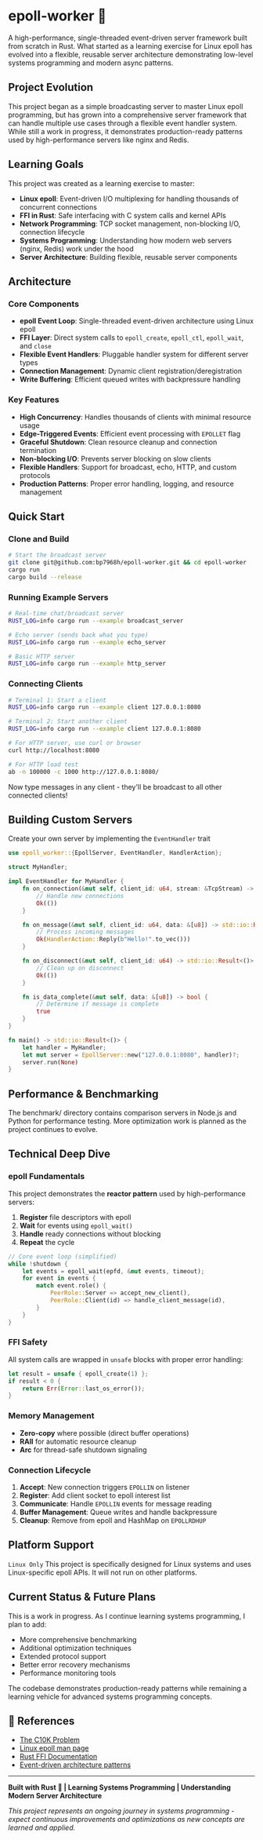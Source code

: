 # epoll-worker 🚀

A high-performance, single-threaded event-driven server framework built from scratch in Rust. What started as a learning exercise for Linux epoll has evolved into a flexible, reusable server architecture demonstrating low-level systems programming and modern async patterns.

## Project Evolution

This project began as a simple broadcasting server to master Linux epoll programming, but has grown into a comprehensive server framework that can handle multiple use cases through a flexible event handler system. While still a work in progress, it demonstrates production-ready patterns used by high-performance servers like nginx and Redis.

## Learning Goals

This project was created as a learning exercise to master:

- **Linux epoll**: Event-driven I/O multiplexing for handling thousands of concurrent connections
- **FFI in Rust**: Safe interfacing with C system calls and kernel APIs  
- **Network Programming**: TCP socket management, non-blocking I/O, connection lifecycle
- **Systems Programming**: Understanding how modern web servers (nginx, Redis) work under the hood
- **Server Architecture**: Building flexible, reusable server components

## Architecture

### Core Components

- **epoll Event Loop**: Single-threaded event-driven architecture using Linux epoll
- **FFI Layer**: Direct system calls to `epoll_create`, `epoll_ctl`, `epoll_wait`, and `close`
- **Flexible Event Handlers**: Pluggable handler system for different server types
- **Connection Management**: Dynamic client registration/deregistration
- **Write Buffering**: Efficient queued writes with backpressure handling

### Key Features

- **High Concurrency**: Handles thousands of clients with minimal resource usage
- **Edge-Triggered Events**: Efficient event processing with `EPOLLET` flag
- **Graceful Shutdown**: Clean resource cleanup and connection termination
- **Non-blocking I/O**: Prevents server blocking on slow clients
- **Flexible Handlers**: Support for broadcast, echo, HTTP, and custom protocols
- **Production Patterns**: Proper error handling, logging, and resource management

## Quick Start

### Clone and Build

```bash
# Start the broadcast server
git clone git@github.com:bp7968h/epoll-worker.git && cd epoll-worker
cargo run
cargo build --release
```

### Running Example Servers

```bash
# Real-time chat/broadcast server
RUST_LOG=info cargo run --example broadcast_server

# Echo server (sends back what you type)
RUST_LOG=info cargo run --example echo_server

# Basic HTTP server
RUST_LOG=info cargo run --example http_server
```

### Connecting Clients

```bash
# Terminal 1: Start a client
RUST_LOG=info cargo run --example client 127.0.0.1:8080

# Terminal 2: Start another client  
RUST_LOG=info cargo run --example client 127.0.0.1:8080

# For HTTP server, use curl or browser
curl http://localhost:8080

# For HTTP load test
ab -n 100000 -c 1000 http://127.0.0.1:8080/
```

Now type messages in any client - they'll be broadcast to all other connected clients!

## Building Custom Servers

Create your own server by implementing the `EventHandler` trait

```rust
use epoll_worker::{EpollServer, EventHandler, HandlerAction};

struct MyHandler;

impl EventHandler for MyHandler {
    fn on_connection(&mut self, client_id: u64, stream: &TcpStream) -> std::io::Result<()> {
        // Handle new connections
        Ok(())
    }

    fn on_message(&mut self, client_id: u64, data: &[u8]) -> std::io::Result<HandlerAction> {
        // Process incoming messages
        Ok(HandlerAction::Reply(b"Hello!".to_vec()))
    }

    fn on_disconnect(&mut self, client_id: u64) -> std::io::Result<()> {
        // Clean up on disconnect
        Ok(())
    }

    fn is_data_complete(&mut self, data: &[u8]) -> bool {
        // Determine if message is complete
        true
    }
}

fn main() -> std::io::Result<()> {
    let handler = MyHandler;
    let mut server = EpollServer::new("127.0.0.1:8080", handler)?;
    server.run(None)
}
```

## Performance & Benchmarking

The benchmark/ directory contains comparison servers in Node.js and Python for performance testing. More optimization work is planned as the project continues to evolve.

## Technical Deep Dive

### epoll Fundamentals

This project demonstrates the **reactor pattern** used by high-performance servers:

1. **Register** file descriptors with epoll
2. **Wait** for events using `epoll_wait()`  
3. **Handle** ready connections without blocking
4. **Repeat** the cycle

```rust
// Core event loop (simplified)
while !shutdown {
    let events = epoll_wait(epfd, &mut events, timeout);
    for event in events {
        match event.role() {
            PeerRole::Server => accept_new_client(),
            PeerRole::Client(id) => handle_client_message(id),
        }
    }
}
```

### FFI Safety

All system calls are wrapped in `unsafe` blocks with proper error handling:

```rust
let result = unsafe { epoll_create(1) };
if result < 0 {
    return Err(Error::last_os_error());
}
```

### Memory Management

- **Zero-copy** where possible (direct buffer operations)
- **RAII** for automatic resource cleanup
- **Arc<AtomicBool>** for thread-safe shutdown signaling

### Connection Lifecycle

1. **Accept**: New connection triggers `EPOLLIN` on listener
2. **Register**: Add client socket to epoll interest list
3. **Communicate**: Handle `EPOLLIN` events for message reading
4. **Buffer Management**: Queue writes and handle backpressure
5. **Cleanup**: Remove from epoll and HashMap on `EPOLLRDHUP`

## Platform Support

`Linux Only` This project is specifically designed for Linux systems and uses Linux-specific epoll APIs. It will not run on other platforms.

## Current Status & Future Plans

This is a work in progress. As I continue learning systems programming, I plan to add:

- More comprehensive benchmarking
- Additional optimization techniques
- Extended protocol support
- Better error recovery mechanisms
- Performance monitoring tools

The codebase demonstrates production-ready patterns while remaining a learning vehicle for advanced systems programming concepts.

## 📖 References

- [The C10K Problem](http://www.kegel.com/c10k.html)
- [Linux epoll man page](https://man7.org/linux/man-pages/man7/epoll.7.html)
- [Rust FFI Documentation](https://doc.rust-lang.org/nomicon/ffi.html)
- [Event-driven architecture patterns](https://en.wikipedia.org/wiki/Event-driven_architecture)

---

**Built with Rust 🦀 | Learning Systems Programming | Understanding Modern Server Architecture**

*This project represents an ongoing journey in systems programming - expect continuous improvements and optimizations as new concepts are learned and applied.*